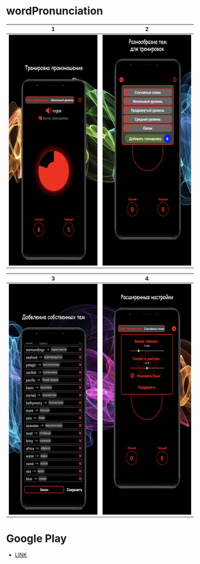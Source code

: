 # wordPronunciation

1 | 2
:-------------:|:-------------:
<img src="https://github.com/Evgenijjjj/wordPronunciation/blob/master/market_data/market/1.png" width="309" height="618">|<img src="https://github.com/Evgenijjjj/wordPronunciation/blob/master/market_data/market/2.png" width="309" height="618">


3 | 4
:-------------:|:-------------:
<img src="https://github.com/Evgenijjjj/wordPronunciation/blob/master/market_data/market/3.png" width="309" height="618">|<img src="https://github.com/Evgenijjjj/wordPronunciation/blob/master/market_data/market/4.png" width="309" height="618">

# Google Play
* [LINK](https://play.google.com/store/apps/details?id=evgeny.example.admin.wordpronucation)
